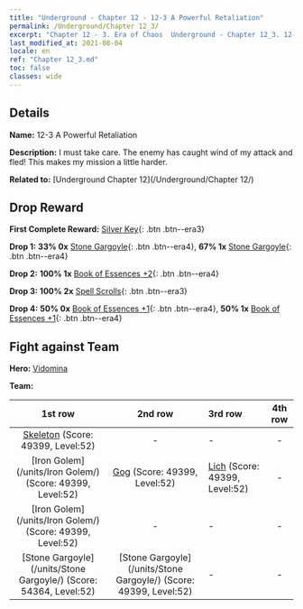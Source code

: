 ```yaml
---
title: "Underground - Chapter 12 - 12-3 A Powerful Retaliation"
permalink: /Underground/Chapter 12_3/
excerpt: "Chapter 12 - 3. Era of Chaos  Underground - Chapter 12_3. 12-3 A Powerful Retaliation"
last_modified_at: 2021-08-04
locale: en
ref: "Chapter 12_3.md"
toc: false
classes: wide
---
```


## Details

 **Name:** 12-3 A Powerful Retaliation

 **Description:** I must take care. The enemy has caught wind of my attack and fled! This makes my mission a little harder.

 **Related to:** [Underground Chapter 12](/Underground/Chapter 12/)

## Drop Reward

 **First Complete Reward:** [Silver Key](/Items/con_693/){: .btn .btn--era3}

 **Drop 1:** **33% 0x** [Stone Gargoyle](/Items/unt_236/){: .btn .btn--era4}, **67% 1x** [Stone Gargoyle](/Items/unt_236/){: .btn .btn--era4}

 **Drop 2:** **100% 1x** [Book of Essences +2](/Items/mat_53/){: .btn .btn--era4}

 **Drop 3:** **100% 2x** [Spell Scrolls](/Items/con_694/){: .btn .btn--era3}

 **Drop 4:** **50% 0x** [Book of Essences +1](/Items/mat_46/){: .btn .btn--era4}, **50% 1x** [Book of Essences +1](/Items/mat_46/){: .btn .btn--era4}


## Fight against Team
 **Hero:** [Vidomina](/heroes/Vidomina/)

 **Team:**


  | 1st row | 2nd row | 3rd row | 4th row |
  |:----:|:----:|:----|:----:|
  | [Skeleton](/units/Skeleton/) (Score: 49399, Level:52)  | - | - | - |
  | [Iron Golem](/units/Iron Golem/) (Score: 49399, Level:52)  | [Gog](/units/Gog/) (Score: 49399, Level:52)  | [Lich](/units/Lich/) (Score: 49399, Level:52)  | - |
  | [Iron Golem](/units/Iron Golem/) (Score: 49399, Level:52)  | - | - | - |
  | [Stone Gargoyle](/units/Stone Gargoyle/) (Score: 54364, Level:52)  | [Stone Gargoyle](/units/Stone Gargoyle/) (Score: 49399, Level:52)  | - | - |


